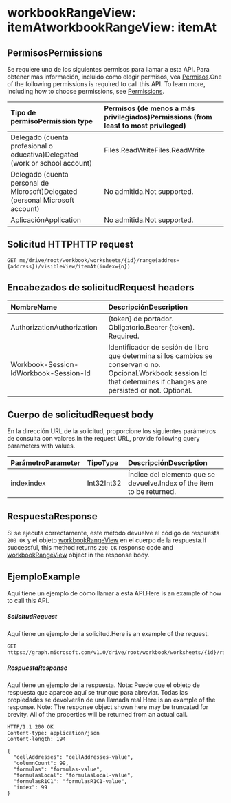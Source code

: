 # <a name="workbookrangeview-itemat"></a><span data-ttu-id="2bb74-101">workbookRangeView: itemAt</span><span class="sxs-lookup"><span data-stu-id="2bb74-101">workbookRangeView: itemAt</span></span>


## <a name="permissions"></a><span data-ttu-id="2bb74-102">Permisos</span><span class="sxs-lookup"><span data-stu-id="2bb74-102">Permissions</span></span>
<span data-ttu-id="2bb74-p101">Se requiere uno de los siguientes permisos para llamar a esta API. Para obtener más información, incluido cómo elegir permisos, vea [Permisos](../../../concepts/permissions_reference.md).</span><span class="sxs-lookup"><span data-stu-id="2bb74-p101">One of the following permissions is required to call this API. To learn more, including how to choose permissions, see [Permissions](../../../concepts/permissions_reference.md).</span></span>

|<span data-ttu-id="2bb74-105">Tipo de permiso</span><span class="sxs-lookup"><span data-stu-id="2bb74-105">Permission type</span></span>      | <span data-ttu-id="2bb74-106">Permisos (de menos a más privilegiados)</span><span class="sxs-lookup"><span data-stu-id="2bb74-106">Permissions (from least to most privileged)</span></span>              |
|:--------------------|:---------------------------------------------------------|
|<span data-ttu-id="2bb74-107">Delegado (cuenta profesional o educativa)</span><span class="sxs-lookup"><span data-stu-id="2bb74-107">Delegated (work or school account)</span></span> | <span data-ttu-id="2bb74-108">Files.ReadWrite</span><span class="sxs-lookup"><span data-stu-id="2bb74-108">Files.ReadWrite</span></span> |
|<span data-ttu-id="2bb74-109">Delegado (cuenta personal de Microsoft)</span><span class="sxs-lookup"><span data-stu-id="2bb74-109">Delegated (personal Microsoft account)</span></span> | <span data-ttu-id="2bb74-110">No admitida.</span><span class="sxs-lookup"><span data-stu-id="2bb74-110">Not supported.</span></span>    |
|<span data-ttu-id="2bb74-111">Aplicación</span><span class="sxs-lookup"><span data-stu-id="2bb74-111">Application</span></span> | <span data-ttu-id="2bb74-112">No admitida.</span><span class="sxs-lookup"><span data-stu-id="2bb74-112">Not supported.</span></span> |

## <a name="http-request"></a><span data-ttu-id="2bb74-113">Solicitud HTTP</span><span class="sxs-lookup"><span data-stu-id="2bb74-113">HTTP request</span></span>
<!-- { "blockType": "ignored" } -->
```http
GET me/drive/root/workbook/worksheets/{id}/range(addres={address})/visibleView/itemAt(index={n})

```
## <a name="request-headers"></a><span data-ttu-id="2bb74-114">Encabezados de solicitud</span><span class="sxs-lookup"><span data-stu-id="2bb74-114">Request headers</span></span>
| <span data-ttu-id="2bb74-115">Nombre</span><span class="sxs-lookup"><span data-stu-id="2bb74-115">Name</span></span>       | <span data-ttu-id="2bb74-116">Descripción</span><span class="sxs-lookup"><span data-stu-id="2bb74-116">Description</span></span>|
|:---------------|:----------|
| <span data-ttu-id="2bb74-117">Authorization</span><span class="sxs-lookup"><span data-stu-id="2bb74-117">Authorization</span></span>  | <span data-ttu-id="2bb74-p102">{token} de portador. Obligatorio.</span><span class="sxs-lookup"><span data-stu-id="2bb74-p102">Bearer {token}. Required.</span></span> |
| <span data-ttu-id="2bb74-120">Workbook-Session-Id</span><span class="sxs-lookup"><span data-stu-id="2bb74-120">Workbook-Session-Id</span></span>  | <span data-ttu-id="2bb74-p103">Identificador de sesión de libro que determina si los cambios se conservan o no. Opcional.</span><span class="sxs-lookup"><span data-stu-id="2bb74-p103">Workbook session Id that determines if changes are persisted or not. Optional.</span></span>|

## <a name="request-body"></a><span data-ttu-id="2bb74-123">Cuerpo de solicitud</span><span class="sxs-lookup"><span data-stu-id="2bb74-123">Request body</span></span>
<span data-ttu-id="2bb74-124">En la dirección URL de la solicitud, proporcione los siguientes parámetros de consulta con valores.</span><span class="sxs-lookup"><span data-stu-id="2bb74-124">In the request URL, provide following query parameters with values.</span></span>

| <span data-ttu-id="2bb74-125">Parámetro</span><span class="sxs-lookup"><span data-stu-id="2bb74-125">Parameter</span></span>    | <span data-ttu-id="2bb74-126">Tipo</span><span class="sxs-lookup"><span data-stu-id="2bb74-126">Type</span></span>   |<span data-ttu-id="2bb74-127">Descripción</span><span class="sxs-lookup"><span data-stu-id="2bb74-127">Description</span></span>|
|:---------------|:--------|:----------|
|<span data-ttu-id="2bb74-128">index</span><span class="sxs-lookup"><span data-stu-id="2bb74-128">index</span></span>|<span data-ttu-id="2bb74-129">Int32</span><span class="sxs-lookup"><span data-stu-id="2bb74-129">Int32</span></span>|<span data-ttu-id="2bb74-130">Índice del elemento que se devuelve.</span><span class="sxs-lookup"><span data-stu-id="2bb74-130">Index of the item to be returned.</span></span>|

## <a name="response"></a><span data-ttu-id="2bb74-131">Respuesta</span><span class="sxs-lookup"><span data-stu-id="2bb74-131">Response</span></span>

<span data-ttu-id="2bb74-132">Si se ejecuta correctamente, este método devuelve el código de respuesta `200 OK` y el objeto [workbookRangeView](../resources/workbookrangeview.md) en el cuerpo de la respuesta.</span><span class="sxs-lookup"><span data-stu-id="2bb74-132">If successful, this method returns `200 OK` response code and [workbookRangeView](../resources/workbookrangeview.md) object in the response body.</span></span>

## <a name="example"></a><span data-ttu-id="2bb74-133">Ejemplo</span><span class="sxs-lookup"><span data-stu-id="2bb74-133">Example</span></span>
<span data-ttu-id="2bb74-134">Aquí tiene un ejemplo de cómo llamar a esta API.</span><span class="sxs-lookup"><span data-stu-id="2bb74-134">Here is an example of how to call this API.</span></span>
##### <a name="request"></a><span data-ttu-id="2bb74-135">Solicitud</span><span class="sxs-lookup"><span data-stu-id="2bb74-135">Request</span></span>
<span data-ttu-id="2bb74-136">Aquí tiene un ejemplo de la solicitud.</span><span class="sxs-lookup"><span data-stu-id="2bb74-136">Here is an example of the request.</span></span>
<!-- {
  "blockType": "request",
  "name": "workbookrangeview_itemat"
}-->
```http
GET https://graph.microsoft.com/v1.0/drive/root/workbook/worksheets/{id}/range(addres='A1:Z10')/visibleView/itemAt(index=0)

```

##### <a name="response"></a><span data-ttu-id="2bb74-137">Respuesta</span><span class="sxs-lookup"><span data-stu-id="2bb74-137">Response</span></span>
<span data-ttu-id="2bb74-p104">Aquí tiene un ejemplo de la respuesta. Nota: Puede que el objeto de respuesta que aparece aquí se trunque para abreviar. Todas las propiedades se devolverán de una llamada real.</span><span class="sxs-lookup"><span data-stu-id="2bb74-p104">Here is an example of the response. Note: The response object shown here may be truncated for brevity. All of the properties will be returned from an actual call.</span></span>
<!-- {
  "blockType": "response",
  "truncated": true,
  "@odata.type": "microsoft.graph.workbookRangeView"
} -->
```http
HTTP/1.1 200 OK
Content-type: application/json
Content-length: 194

{
  "cellAddresses": "cellAddresses-value",
  "columnCount": 99,
  "formulas": "formulas-value",
  "formulasLocal": "formulasLocal-value",
  "formulasR1C1": "formulasR1C1-value",
  "index": 99
}
```
